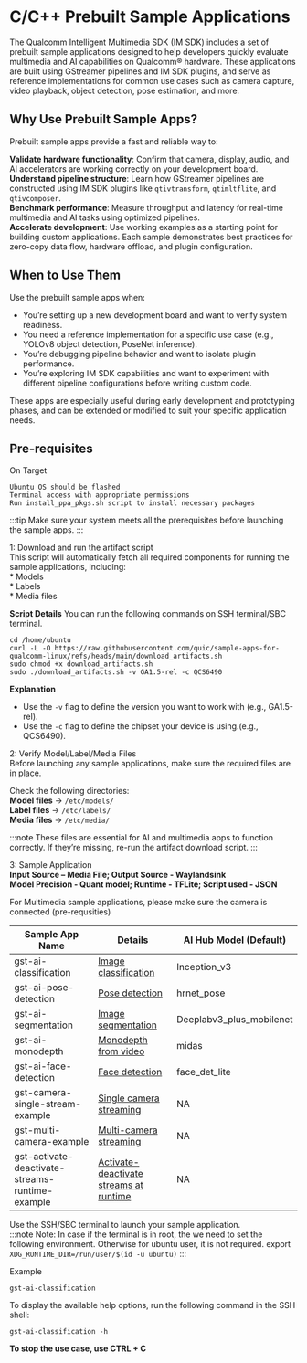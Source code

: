 # C/C++ Prebuilt Sample Applications

The Qualcomm Intelligent Multimedia SDK (IM SDK) includes a set of prebuilt sample applications designed to help developers quickly evaluate multimedia and AI capabilities on Qualcomm® hardware. These applications are built using GStreamer pipelines and IM SDK plugins, and serve as reference implementations for common use cases such as camera capture, video playback, object detection, pose estimation, and more.  

## Why Use Prebuilt Sample Apps?  
Prebuilt sample apps provide a fast and reliable way to:  

**Validate hardware functionality**: Confirm that camera, display, audio, and AI accelerators are working correctly on your development board.  
**Understand pipeline structure**: Learn how GStreamer pipelines are constructed using IM SDK plugins like `qtivtransform`, `qtimltflite`, and `qtivcomposer`.  
**Benchmark performance**: Measure throughput and latency for real-time multimedia and AI tasks using optimized pipelines.  
**Accelerate development**: Use working examples as a starting point for building custom applications. Each sample demonstrates best practices for zero-copy data flow, hardware offload, and plugin configuration.    

## When to Use Them  
Use the prebuilt sample apps when:  

* You’re setting up a new development board and want to verify system readiness.  
* You need a reference implementation for a specific use case (e.g., YOLOv8 object detection, PoseNet inference).  
* You’re debugging pipeline behavior and want to isolate plugin performance.  
* You’re exploring IM SDK capabilities and want to experiment with different pipeline configurations before writing custom code.  

These apps are especially useful during early development and prototyping phases, and can be extended or modified to suit your specific application needs.  

## Pre-requisites  
On Target  

    Ubuntu OS should be flashed  
    Terminal access with appropriate permissions    
    Run install_ppa_pkgs.sh script to install necessary packages  

:::tip
Make sure your system meets all the prerequisites before launching the sample apps.
:::

1: Download and run the artifact script  
This script will automatically fetch all required components for running the sample applications, including:  
    * Models  
    * Labels  
    * Media files  

**Script Details**
You can run the following commands on SSH terminal/SBC terminal.
```shell
cd /home/ubuntu 
curl -L -O https://raw.githubusercontent.com/quic/sample-apps-for-qualcomm-linux/refs/heads/main/download_artifacts.sh
sudo chmod +x download_artifacts.sh 
sudo ./download_artifacts.sh -v GA1.5-rel -c QCS6490
```
**Explanation**  
* Use the `-v` flag to define the version you want to work with (e.g., GA1.5-rel).
* Use the `-c` flag to define the chipset your device is using.(e.g., QCS6490).

2: Verify Model/Label/Media Files  
Before launching any sample applications, make sure the required files are in place.    

Check the following directories:    
    **Model files** → `/etc/models/`  
    **Label files** → `/etc/labels/`   
    **Media files** → `/etc/media/`  

:::note
 These files are essential for AI and multimedia apps to function correctly. If they’re missing, re-run the artifact download script.
:::

3: Sample Application    
**Input Source – Media File; Output Source - Waylandsink**  
**Model Precision - Quant model; Runtime - TFLite; Script used - JSON**  

For Multimedia sample applications, please make sure the camera is connected (pre-requsities)  

| Sample App Name           |  Details   | AI Hub Model (Default)         |
|------------------------------|------------|--------------------------------|
| gst-ai-classification     |  [Image classification](https://docs.qualcomm.com/bundle/publicresource/topics/80-70020-50/gst-ai-classification.html)  | Inception_v3                   
| gst-ai-pose-detection     |  [Pose detection](https://docs.qualcomm.com/bundle/publicresource/topics/80-70020-50/gst-ai-pose-detection.html)  | hrnet_pose                
| gst-ai-segmentation       |  [Image segmentation](https://docs.qualcomm.com/bundle/publicresource/topics/80-70020-50/gst-ai-segmentation.html)  | Deeplabv3_plus_mobilenet 
| gst-ai-monodepth          |  [Monodepth from video](https://docs.qualcomm.com/bundle/publicresource/topics/80-70020-50/mono-depth-from-video.html) | midas                   
| gst-ai-face-detection     |  [Face detection](https://docs.qualcomm.com/bundle/publicresource/topics/80-70020-50/gst-ai-face-detection.html) | face_det_lite                
| gst-camera-single-stream-example     |  [Single camera streaming](https://docs.qualcomm.com/bundle/publicresource/topics/80-70020-50/gst-camera-single-stream-example.html) | NA                
| gst-multi-camera-example    |  [Multi-camera streaming](https://docs.qualcomm.com/bundle/publicresource/topics/80-70020-50/gst-multi-camera-stream-example.html) | NA         
| gst-activate-deactivate-streams-runtime-example     |  [Activate-deactivate streams at runtime](https://docs.qualcomm.com/bundle/publicresource/topics/80-70020-50/gst-activate-deactivate-streams-runtime.html) | NA                

Use the SSH/SBC terminal to launch your sample application.  
:::note
Note: In case if the terminal is in root, the we need to set the following environment. Otherwise for ubuntu user, it is not required. export `XDG_RUNTIME_DIR=/run/user/$(id -u ubuntu)`
:::

Example
```shell
gst-ai-classification
```
To display the available help options, run the following command in the SSH shell:  
```shell
gst-ai-classification -h
```

**To stop the use case, use CTRL + C**






